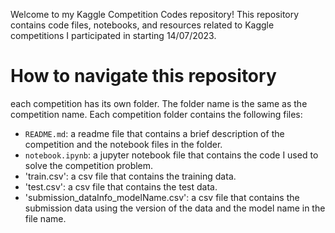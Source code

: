 Welcome to my Kaggle Competition Codes repository! This repository contains code files, notebooks, and resources related to Kaggle competitions I participated in starting 14/07/2023.

# How to navigate this repository
each competition has its own folder. The folder name is the same as the competition name. Each competition folder contains the following files:
- `README.md`: a readme file that contains a brief description of the competition and the notebook files in the folder.
- `notebook.ipynb`: a jupyter notebook file that contains the code I used to solve the competition problem.
- 'train.csv': a csv file that contains the training data.
- 'test.csv': a csv file that contains the test data.
- 'submission_dataInfo_modelName.csv': a csv file that contains the submission data using the version of the data and the model name in the file name.


